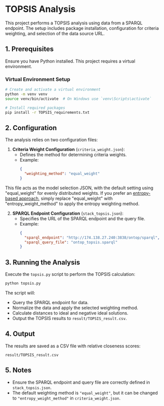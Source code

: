 
# TOPSIS Analysis

This project performs a TOPSIS analysis using data from a SPARQL endpoint. The setup includes package installation, configuration for criteria weighting, and selection of the data source URL.

## 1. Prerequisites

Ensure you have Python installed. This project requires a virtual environment.

### Virtual Environment Setup

```bash
# Create and activate a virtual environment
python -m venv venv
source venv/bin/activate  # On Windows use `venv\Scripts\activate`

# Install required packages
pip install -r TOPSIS_requirements.txt
```

## 2. Configuration

The analysis relies on two configuration files:

1. **Criteria Weight Configuration** (`criteria_weight.json`):
   - Defines the method for determining criteria weights.
   - Example:
     ```json
     {
       "weighting_method": "equal_weight" 
     }
     ```
 This file acts as the model selection JSON, with the default setting using "equal_weight" for evenly distributed weights. If you prefer an [entropy-based approach], simply replace "equal_weight" with "entropy_weight_method" to apply the entropy weighting method. 

2. **SPARQL Endpoint Configuration** (`stack_topsis.json`):
   - Specifies the URL of the SPARQL endpoint and the query file.
   - Example:
     ```json
     {
       "sparql_endpoint": "http://174.138.27.240:3838/ontop/sparql",
       "sparql_query_file": "ontop_topsis.sparql"
     }
     ```

## 3. Running the Analysis

Execute the `topsis.py` script to perform the TOPSIS calculation:

```bash
python topsis.py
```

The script will:
- Query the SPARQL endpoint for data.
- Normalize the data and apply the selected weighting method.
- Calculate distances to ideal and negative ideal solutions.
- Output the TOPSIS results to `result/TOPSIS_result.csv`.

## 4. Output

The results are saved as a CSV file with relative closeness scores:

```
result/TOPSIS_result.csv
```

## 5. Notes

- Ensure the SPARQL endpoint and query file are correctly defined in `stack_topsis.json`.
- The default weighting method is `"equal_weight"`, but it can be changed to `"entropy_weight_method"` in `criteria_weight.json`.

<!-- Links -->
<!-- markdown-link-check-disable-next-line -->
[entropy-based approach]: https://www.sciencedirect.com/topics/engineering/entropy-method#:~:text=The%20entropy%20method%20is%20an,indicators%20through%20the%20information%20entropy.